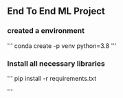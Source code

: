 ## End  To End ML Project

### created a environment
'''
conda create -p venv python=3.8
'''

### Install all necessary  libraries
'''
pip install  -r requirements.txt

'''